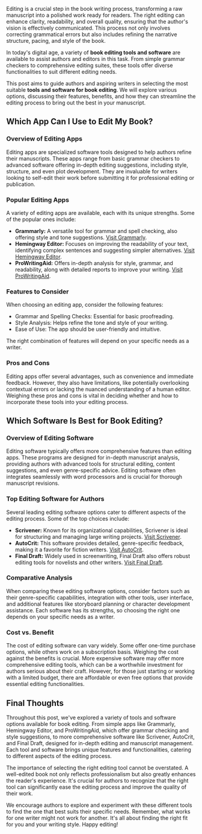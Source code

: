 <p>
    Editing is a crucial step in the book writing process, transforming a raw manuscript into a polished work ready for readers. The right editing can enhance clarity, readability, and overall quality, ensuring that the author's vision is effectively communicated. This process not only involves correcting grammatical errors but also includes refining the narrative structure, pacing, and style of the book.
</p>

<p>
    In today's digital age, a variety of <strong>book editing tools and software</strong> are available to assist authors and editors in this task. From simple grammar checkers to comprehensive editing suites, these tools offer diverse functionalities to suit different editing needs.
</p>

<p>
    This post aims to guide authors and aspiring writers in selecting the most suitable <strong>tools and software for book editing</strong>. We will explore various options, discussing their features, benefits, and how they can streamline the editing process to bring out the best in your manuscript.
</p>


<h2>Which App Can I Use to Edit My Book?</h2>

<h3>Overview of Editing Apps</h3>
<p>
    Editing apps are specialized software tools designed to help authors refine their manuscripts. These apps range from basic grammar checkers to advanced software offering in-depth editing suggestions, including style, structure, and even plot development. They are invaluable for writers looking to self-edit their work before submitting it for professional editing or publication.
</p>

<h3>Popular Editing Apps</h3>
<p>
    A variety of editing apps are available, each with its unique strengths. Some of the popular ones include:
    <ul>
        <li><strong>Grammarly:</strong> A versatile tool for grammar and spell checking, also offering style and tone suggestions. <a href="https://www.grammarly.com/">Visit Grammarly</a>.</li>
        <li><strong>Hemingway Editor:</strong> Focuses on improving the readability of your text, identifying complex sentences and suggesting simpler alternatives. <a href="http://www.hemingwayapp.com/">Visit Hemingway Editor</a>.</li>
        <li><strong>ProWritingAid:</strong> Offers in-depth analysis for style, grammar, and readability, along with detailed reports to improve your writing. <a href="https://prowritingaid.com/">Visit ProWritingAid</a>.</li>
    </ul>
</p>

<h3>Features to Consider</h3>
<p>
    When choosing an editing app, consider the following features:
    <ul>
        <li>Grammar and Spelling Checks: Essential for basic proofreading.</li>
        <li>Style Analysis: Helps refine the tone and style of your writing.</li>
        <li>Ease of Use: The app should be user-friendly and intuitive.</li>
    </ul>
    The right combination of features will depend on your specific needs as a writer.
</p>

<h3>Pros and Cons</h3>
<p>
    Editing apps offer several advantages, such as convenience and immediate feedback. However, they also have limitations, like potentially overlooking contextual errors or lacking the nuanced understanding of a human editor. Weighing these pros and cons is vital in deciding whether and how to incorporate these tools into your editing process.
</p>

<h2>Which Software Is Best for Book Editing?</h2>

<h3>Overview of Editing Software</h3>
<p>
    Editing software typically offers more comprehensive features than editing apps. These programs are designed for in-depth manuscript analysis, providing authors with advanced tools for structural editing, content suggestions, and even genre-specific advice. Editing software often integrates seamlessly with word processors and is crucial for thorough manuscript revisions.
</p>

<h3>Top Editing Software for Authors</h3>
<p>
    Several leading editing software options cater to different aspects of the editing process. Some of the top choices include:
    <ul>
        <li><strong>Scrivener:</strong> Known for its organizational capabilities, Scrivener is ideal for structuring and managing large writing projects. <a href="https://www.literatureandlatte.com/scrivener/overview">Visit Scrivener</a>.</li>
        <li><strong>AutoCrit:</strong> This software provides detailed, genre-specific feedback, making it a favorite for fiction writers. <a href="https://www.autocrit.com/">Visit AutoCrit</a>.</li>
        <li><strong>Final Draft:</strong> Widely used in screenwriting, Final Draft also offers robust editing tools for novelists and other writers. <a href="https://www.finaldraft.com/">Visit Final Draft</a>.</li>
    </ul>
</p>

<h3>Comparative Analysis</h3>
<p>
    When comparing these editing software options, consider factors such as their genre-specific capabilities, integration with other tools, user interface, and additional features like storyboard planning or character development assistance. Each software has its strengths, so choosing the right one depends on your specific needs as a writer.
</p>

<h3>Cost vs. Benefit</h3>
<p>
    The cost of editing software can vary widely. Some offer one-time purchase options, while others work on a subscription basis. Weighing the cost against the benefits is crucial. More expensive software may offer more comprehensive editing tools, which can be a worthwhile investment for authors serious about their craft. However, for those just starting or working with a limited budget, there are affordable or even free options that provide essential editing functionalities.
</p>

<h2>Final Thoughts</h2>

<p>
    Throughout this post, we've explored a variety of tools and software options available for book editing. From simple apps like Grammarly, Hemingway Editor, and ProWritingAid, which offer grammar checking and style suggestions, to more comprehensive software like Scrivener, AutoCrit, and Final Draft, designed for in-depth editing and manuscript management. Each tool and software brings unique features and functionalities, catering to different aspects of the editing process.
</p>

<p>
    The importance of selecting the right editing tool cannot be overstated. A well-edited book not only reflects professionalism but also greatly enhances the reader's experience. It's crucial for authors to recognize that the right tool can significantly ease the editing process and improve the quality of their work.
</p>

<p>
    We encourage authors to explore and experiment with these different tools to find the one that best suits their specific needs. Remember, what works for one writer might not work for another. It's all about finding the right fit for you and your writing style. Happy editing!
</p>
